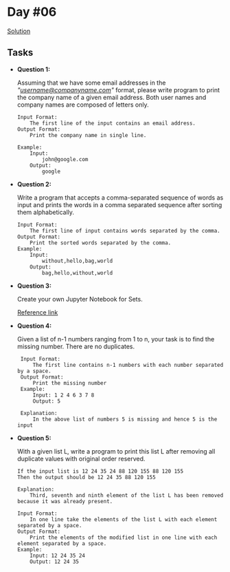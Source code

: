 # Day #06

[Solution](https://github.com/DSAghicha/LU-AI-ML/blob/main/Day_06/main.ipynb)

## Tasks

- **Question 1:**

    Assuming that we have some email addresses in the *"username@companyname.com"* format, please write program to print the company name of a given email address. Both user names and company names are composed of letters only.

    ```text
    Input Format:
        The first line of the input contains an email address.
    Output Format:
        Print the company name in single line.

    Example:
        Input:
            john@google.com
        Output:
            google
    ```

- **Question 2:**

    Write a program that accepts a comma-separated sequence of words as input and prints the words in a comma separated sequence after sorting them  alphabetically.

    ```text
    Input Format:
        The first line of input contains words separated by the comma.
    Output Format:
        Print the sorted words separated by the comma.
    Example:
        Input:
            without,hello,bag,world
        Output:
            bag,hello,without,world
    ```

- **Question 3:**

    Create your own Jupyter Notebook for Sets.

    [Reference link](https://www.w3schools.com/python/python_sets.asp)

- **Question 4:**

   Given a list of n-1 numbers ranging from 1 to n, your task  is to find the missing number. There are no duplicates.

   ```text
    Input Format:
        The first line contains n-1 numbers with each number separated by a space.
    Output Format:
        Print the missing number
    Example:
        Input: 1 2 4 6 3 7 8
        Output: 5
    
    Explanation:
        In the above list of numbers 5 is missing and hence 5 is the input
   ```

- **Question 5:**

    With a given list L, write a program to print this list L after removing all duplicate values with original order reserved.

    ```text
    If the input list is 12 24 35 24 88 120 155 88 120 155
    Then the output should be 12 24 35 88 120 155
    
    Explanation:
        Third, seventh and ninth element of the list L has been removed because it was already present.
    ```

    ```text
    Input Format:
        In one line take the elements of the list L with each element separated by a space.
    Output Format:
        Print the elements of the modified list in one line with each element separated by a space.
    Example:
        Input: 12 24 35 24
        Output: 12 24 35
    ```
